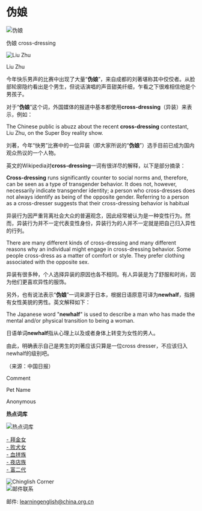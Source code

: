 # 伪娘

![伪娘](http://images.china.cn/images1/en/learn-e/3.jpg)

伪娘 cross-dressing

![Liu Zhu](http://images.china.cn/attachement/jpg/site1007/20100607/0011432100f50d76f30442.jpg)

Liu Zhu

今年快乐男声的比赛中出现了大量“**伪娘**”，来自成都的刘著堪称其中佼佼者。从脸部轮廓隐约看出是个男生，但说话演唱的声音甜美纤细，乍看之下很难相信他是个男孩子。

对于“**伪娘**”这个词，外国媒体的报道中基本都使用**cross-dressing**（异装）来表示，例如：

The Chinese public is abuzz about the recent **cross-dressing** contestant, Liu Zhu, on the Super Boy reality show.

刘著，今年“快男”比赛中的一位异装（即大家所说的“**伪娘**”）选手目前已成为国内观众热议的一个人物。

英文的Wikipedia对**cross-dressing**一词有很详尽的解释，以下是部分摘录：

**Cross-dressing** runs significantly counter to social norms and, therefore, can be seen as a type of transgender behavior. It does not, however, necessarily indicate transgender identity; a person who cross-dresses does not always identify as being of the opposite gender. Referring to a person as a cross-dresser suggests that their cross-dressing behavior is habitual

异装行为因严重背离社会大众的普遍观念，因此经常被认为是一种变性行为。然而，异装行为并不一定代表变性身份，异装行为的人并不一定就是把自己归入异性的行列。

There are many different kinds of cross-dressing and many different reasons why an individual might engage in cross-dressing behavior. Some people cross-dress as a matter of comfort or style. They prefer clothing associated with the opposite sex.

异装有很多种，个人选择异装的原因也各不相同。有人异装是为了舒服和时尚，因为他们更喜欢异性的服饰。

另外，也有说法表示“**伪娘**”一词来源于日本，根据日语原意可译为**newhalf**，指拥有女性美貌的男性。英文解释如下：

The Japanese word "**newhalf**" is used to describe a man who has made the mental and/or physical transition to being a woman.

日语单词**newhalf**指从心理上以及或者身体上转变为女性的男人。

由此，明确表示自己是男生的刘著应该只算是一位cross dresser，不应该归入newhalf的级别吧。

（来源：中国日报）

Comment

Pet Name

Anonymous

**热点词库**

![热点词库](http://images.china.cn/images1/en/learn-e/27.gif)

[- 拜金女](../../2010-05/13/content_20036020.htm)  
[- 败犬女](../../2010-04/07/content_19759728.htm)  
[- 血拼族](../../2010-03/30/content_19715232.htm)  
[- 夜店族](../../2010-03/29/content_19708403.htm)  
[- 富二代](../../2010-02/04/content_19368692.htm)  

![Chinglish Corner](http://images.china.cn/images1/en/learn-e/28.gif)  
![邮件联系](http://images.china.cn/images1/en/2009home/e_35.jpg)  

邮件: [learningenglish@china.org.cn](mailto:learningenglish@china.org.cn)